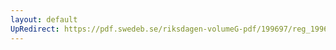 ```yaml
---
layout: default
UpRedirect: https://pdf.swedeb.se/riksdagen-volumeG-pdf/199697/reg_199697/reg_199697_0094.pdf
---
```


